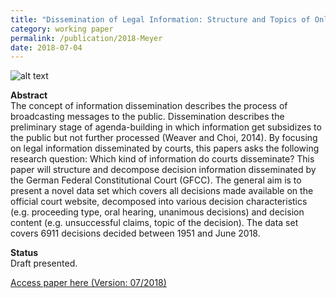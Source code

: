 ```yaml
---
title: "Dissemination of Legal Information: Structure and Topics of Online Available Court Decisions"
category: working paper
permalink: /publication/2018-Meyer
date: 2018-07-04
---
```


![alt text](https://phimeyer.github.io/images/06_marginaleffects.jpeg "Marginal Effects")

<p><b>Abstract</b><br>
The concept of information dissemination describes the process of broadcasting messages to the public. Dissemination describes the preliminary stage of agenda-building in which information get subsidizes to the public but not further processed (Weaver and Choi, 2014). By focusing on legal information disseminated by courts, this papers asks the following research question: Which kind of information do courts disseminate? This paper will structure and decompose decision information disseminated by the German Federal Constitutional Court (GFCC). The general aim is to present a novel data set which covers all decisions made available on the official court website, decomposed into various decision characteristics (e.g. proceeding type, oral hearing, unanimous decisions) and decision content (e.g. unsuccessful claims, topic of the decision). The data set covers 6911 decisions decided between 1951 and June 2018.</p>

<p><b>Status</b><br>
Draft presented.</p>

[Access paper here (Version: 07/2018)](http://phimeyer.github.io/files/Meyer_Dissemination_of_Legal_Information.pdf)
